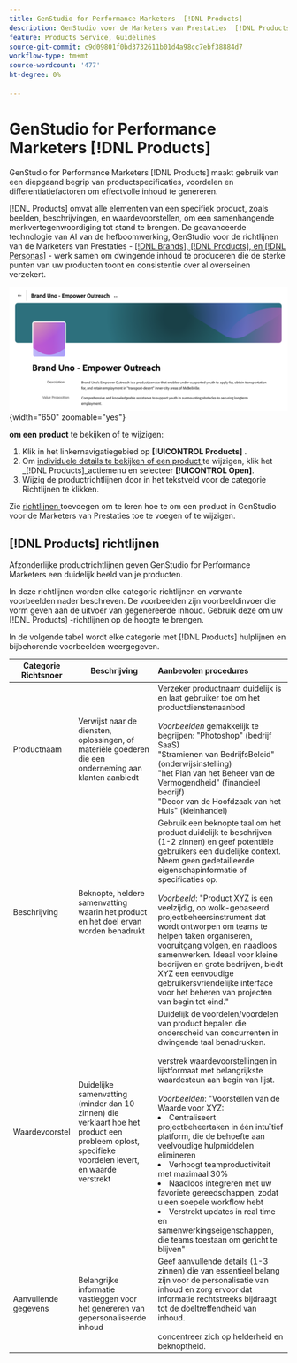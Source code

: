 ```yaml
---
title: GenStudio for Performance Marketers  [!DNL Products]
description: GenStudio voor de Marketers van Prestaties  [!DNL Products]  neemt alle aspecten van uw product-beelden, beschrijvingen, en waardevoorstellen-op om relevante inhoud tot stand te brengen die productsterke punten benadrukt en consistentie in productoverseinen handhaaft.
feature: Products Service, Guidelines
source-git-commit: c9d09801f0bd3732611b01d4a98cc7ebf38884d7
workflow-type: tm+mt
source-wordcount: '477'
ht-degree: 0%

---
```



# GenStudio for Performance Marketers [!DNL Products]

GenStudio for Performance Marketers [!DNL Products] maakt gebruik van een diepgaand begrip van productspecificaties, voordelen en differentiatiefactoren om effectvolle inhoud te genereren.

[!DNL Products] omvat alle elementen van een specifiek product, zoals beelden, beschrijvingen, en waardevoorstellen, om een samenhangende merkvertegenwoordiging tot stand te brengen. De geavanceerde technologie van AI van de hefboomwerking, GenStudio voor de richtlijnen van de Marketers van Prestaties - [[!DNL Brands],  [!DNL Products], en  [!DNL Personas]](/help/user-guide/guidelines/overview.md) - werk samen om dwingende inhoud te produceren die de sterke punten van uw producten toont en consistentie over al overseinen verzekert.

![[!DNL Products] Richtlijnen in GenStudio for Performance Marketers ](/help/assets/products-guidelines.png){width="650" zoomable="yes"}

**om een product** te bekijken of te wijzigen:

1. Klik in het linkernavigatiegebied op **[!UICONTROL Products]** .
1. Om [ individuele details te bekijken of een product ](add-guidelines.md#manage-products) te wijzigen, klik het _[!DNL Products]_actiemenu en selecteer **[!UICONTROL Open]**.
1. Wijzig de productrichtlijnen door in het tekstveld voor de categorie Richtlijnen te klikken.

Zie [ richtlijnen ](add-guidelines.md) toevoegen om te leren hoe te om een product in GenStudio voor de Marketers van Prestaties toe te voegen of te wijzigen.

## [!DNL Products] richtlijnen

Afzonderlijke productrichtlijnen geven GenStudio for Performance Marketers een duidelijk beeld van je producten.

In deze richtlijnen worden elke categorie richtlijnen en verwante voorbeelden nader beschreven. De voorbeelden zijn voorbeeldinvoer die vorm geven aan de uitvoer van gegenereerde inhoud. Gebruik deze om uw [!DNL Products] -richtlijnen op de hoogte te brengen.

In de volgende tabel wordt elke categorie met [!DNL Products] hulplijnen en bijbehorende voorbeelden weergegeven.

| Categorie Richtsnoer | Beschrijving | Aanbevolen procedures |
| ------------------| ----------------| :---------- |
| Productnaam | Verwijst naar de diensten, oplossingen, of materiële goederen die een onderneming aan klanten aanbiedt | Verzeker productnaam duidelijk is en laat gebruiker toe om het productdienstenaanbod <br><br>_Voorbeelden_ gemakkelijk te begrijpen: &quot;Photoshop&quot; (bedrijf SaaS) <br> &quot;Stramienen van BedrijfsBeleid&quot; (onderwijsinstelling) <br> &quot;het Plan van het Beheer van de Vermogendheid&quot; (financieel bedrijf) <br> &quot;Decor van de Hoofdzaak van het Huis&quot; (kleinhandel) |
| Beschrijving | Beknopte, heldere samenvatting waarin het product en het doel ervan worden benadrukt | Gebruik een beknopte taal om het product duidelijk te beschrijven (1-2 zinnen) en geef potentiële gebruikers een duidelijke context. Neem geen gedetailleerde eigenschapinformatie of specificaties op.<br><br>_Voorbeeld_: &quot;Product XYZ is een veelzijdig, op wolk-gebaseerd projectbeheersinstrument dat wordt ontworpen om teams te helpen taken organiseren, vooruitgang volgen, en naadloos samenwerken. Ideaal voor kleine bedrijven en grote bedrijven, biedt XYZ een eenvoudige gebruikersvriendelijke interface voor het beheren van projecten van begin tot eind.&quot; |
| Waardevoorstel | Duidelijke samenvatting (minder dan 10 zinnen) die verklaart hoe het product een probleem oplost, specifieke voordelen levert, en waarde verstrekt | Duidelijk de voordelen/voordelen van product bepalen die onderscheid van concurrenten in dwingende taal benadrukken.<br><br> verstrek waardevoorstellingen in lijstformaat met belangrijkste waardesteun aan begin van lijst.<br><br>_Voorbeelden_: &quot;Voorstellen van de Waarde voor XYZ:<br><li>Centraliseert projectbeheertaken in één intuïtief platform, die de behoefte aan veelvoudige hulpmiddelen elimineren</li><li>Verhoogt teamproductiviteit met maximaal 30%</li><li>Naadloos integreren met uw favoriete gereedschappen, zodat u een soepele workflow hebt</li><li>Verstrekt updates in real time en samenwerkingseigenschappen, die teams toestaan om gericht te blijven&quot;</li> |
| Aanvullende gegevens | Belangrijke informatie vastleggen voor het genereren van gepersonaliseerde inhoud | Geef aanvullende details (1-3 zinnen) die van essentieel belang zijn voor de personalisatie van inhoud en zorg ervoor dat informatie rechtstreeks bijdraagt tot de doeltreffendheid van inhoud.<br><br> concentreer zich op helderheid en beknoptheid. |
